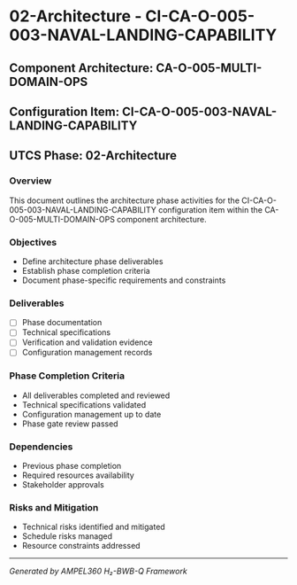 # 02-Architecture - CI-CA-O-005-003-NAVAL-LANDING-CAPABILITY

## Component Architecture: CA-O-005-MULTI-DOMAIN-OPS
## Configuration Item: CI-CA-O-005-003-NAVAL-LANDING-CAPABILITY
## UTCS Phase: 02-Architecture

### Overview
This document outlines the architecture phase activities for the CI-CA-O-005-003-NAVAL-LANDING-CAPABILITY configuration item within the CA-O-005-MULTI-DOMAIN-OPS component architecture.

### Objectives
- Define architecture phase deliverables
- Establish phase completion criteria
- Document phase-specific requirements and constraints

### Deliverables
- [ ] Phase documentation
- [ ] Technical specifications
- [ ] Verification and validation evidence
- [ ] Configuration management records

### Phase Completion Criteria
- All deliverables completed and reviewed
- Technical specifications validated
- Configuration management up to date
- Phase gate review passed

### Dependencies
- Previous phase completion
- Required resources availability
- Stakeholder approvals

### Risks and Mitigation
- Technical risks identified and mitigated
- Schedule risks managed
- Resource constraints addressed

---
*Generated by AMPEL360 H₂-BWB-Q Framework*

